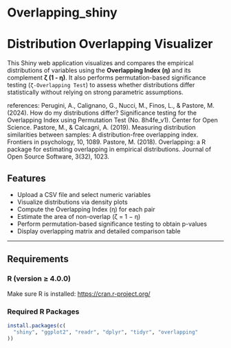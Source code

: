 # Overlapping_shiny

# Distribution Overlapping Visualizer

This Shiny web application visualizes and compares the empirical distributions of variables using the **Overlapping Index (η)** and its complement **ζ (1 - η)**. It also performs permutation-based significance testing (`ζ-Overlapping Test`) to assess whether distributions differ statistically without relying on strong parametric assumptions.

references:
Perugini, A., Calignano, G., Nucci, M., Finos, L., & Pastore, M. (2024). How do my distributions differ? Significance testing for the Overlapping Index using Permutation Test (No. 8h4fe_v1). Center for Open Science.
Pastore, M., & Calcagnì, A. (2019). Measuring distribution similarities between samples: A distribution-free overlapping index. Frontiers in psychology, 10, 1089.
Pastore, M. (2018). Overlapping: a R package for estimating overlapping in empirical distributions. Journal of Open Source Software, 3(32), 1023.


## Features

- Upload a CSV file and select numeric variables
- Visualize distributions via density plots
- Compute the Overlapping Index (η) for each pair
- Estimate the area of non-overlap (ζ = 1 − η)
- Perform permutation-based significance testing to obtain p-values
- Display overlapping matrix and detailed comparison table

---

## Requirements

### R (version ≥ 4.0.0)
Make sure R is installed: https://cran.r-project.org/

### Required R Packages

```r
install.packages(c(
  "shiny", "ggplot2", "readr", "dplyr", "tidyr", "overlapping"
))
